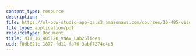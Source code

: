 ```yaml
---
content_type: resource
description: ''
file: https://ol-ocw-studio-app-qa.s3.amazonaws.com/courses/16-485-visual-navigation-for-autonomous-vehicles-vnav-fall-2020/f0db821c1877fd11fa703abf7274c4e3_MIT_16_485F20_Lab2Slides.pdf
file_type: application/pdf
resourcetype: Document
title: MIT_16_485F20_VNAV_Lab2Slides
uid: f0db821c-1877-fd11-fa70-3abf7274c4e3
---
```

